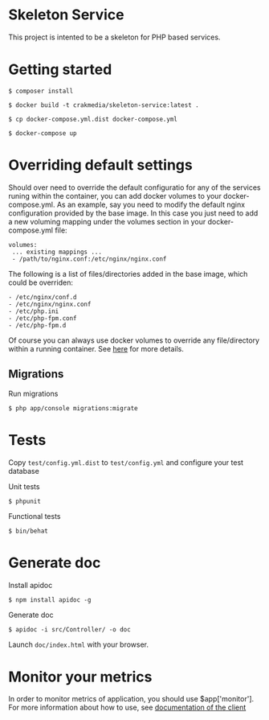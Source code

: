 Skeleton Service
===================

This project is intented to be a skeleton for PHP based services.

Getting started
===================

    $ composer install

    $ docker build -t crakmedia/skeleton-service:latest .

    $ cp docker-compose.yml.dist docker-compose.yml

    $ docker-compose up


Overriding default settings
==================

Should over need to override the default configuratio for any of the services
runing within the container, you can add docker volumes to your docker-compose.yml.
As an example, say you need to modify the default nginx configuration provided by
the base image. In this case you just need to add a new voluming mapping under the
volumes section in your docker-compose.yml file:


    volumes:
     ... existing mappings ...
     - /path/to/nginx.conf:/etc/nginx/nginx.conf

The following is a list of files/directories added in the base image, which could be
overriden:
  
    - /etc/nginx/conf.d
    - /etc/nginx/nginx.conf
    - /etc/php.ini
    - /etc/php-fpm.conf
    - /etc/php-fpm.d

Of course you can always use docker volumes to override any file/directory within a running
container. See [here](https://docs.docker.com/userguide/dockervolumes/) for more details.

Migrations
------------

Run migrations

    $ php app/console migrations:migrate

Tests
==================

Copy `test/config.yml.dist` to `test/config.yml` and configure your test database

Unit tests

    $ phpunit

Functional tests

    $ bin/behat

Generate doc
==================

Install apidoc

    $ npm install apidoc -g

Generate doc

    $ apidoc -i src/Controller/ -o doc

Launch `doc/index.html` with your browser.


Monitor your metrics
==================

In order to monitor metrics of application, you should use $app['monitor']. For more information about how to use, see
[documentation of the client](https://github.com/thephpleague/statsd)
